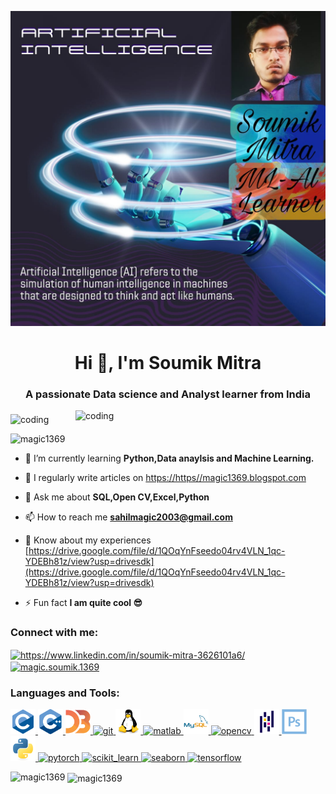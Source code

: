 ![logo](https://github.com/Magic1369/Magic1369/blob/main/github%20banner.jpg)
<h1 align="center">Hi 👋, I'm Soumik Mitra</h1>
<h3 align="center">A passionate Data science and Analyst learner from India</h3>


<img align="middle" alt="coding" width="400" src="https://images.squarespace-cdn.com/content/v1/5feb53185d3dab691b47361b/1609930648540-2AG2AUX4BL35UJ6H0PEZ/e2f96-old-header-machine-learning-pt1.gif">
<img align="right" alt="coding" width="400" src="https://aryng.com/assets/img/ani2.gif">
<p align="left"> <img src="https://komarev.com/ghpvc/?username=magic1369&label=Profile%20views&color=0e75b6&style=flat" alt="magic1369" /> </p>

- 🌱 I’m currently learning **Python,Data anaylsis and Machine Learning.**

- 📝 I regularly write articles on [https://https//magic1369.blogspot.com](https://https//magic1369.blogspot.com)

- 💬 Ask me about **SQL,Open CV,Excel,Python**

- 📫 How to reach me **sahilmagic2003@gmail.com**

- 📄 Know about my experiences [https://drive.google.com/file/d/1QOqYnFseedo04rv4VLN_1qc-YDEBh81z/view?usp=drivesdk](https://drive.google.com/file/d/1QOqYnFseedo04rv4VLN_1qc-YDEBh81z/view?usp=drivesdk)

- ⚡ Fun fact **I am quite cool 😎**

<h3 align="left">Connect with me:</h3>
<p align="left">
<a href="https://linkedin.com/in/https://www.linkedin.com/in/soumik-mitra-3626101a6/" target="blank"><img align="center" src="https://raw.githubusercontent.com/rahuldkjain/github-profile-readme-generator/master/src/images/icons/Social/linked-in-alt.svg" alt="https://www.linkedin.com/in/soumik-mitra-3626101a6/" height="30" width="40" /></a>
<a href="https://instagram.com/magic.soumik.1369" target="blank"><img align="center" src="https://raw.githubusercontent.com/rahuldkjain/github-profile-readme-generator/master/src/images/icons/Social/instagram.svg" alt="magic.soumik.1369" height="30" width="40" /></a>
</p>

<h3 align="left">Languages and Tools:</h3>
<p align="left"> <a href="https://www.cprogramming.com/" target="_blank" rel="noreferrer"> <img src="https://raw.githubusercontent.com/devicons/devicon/master/icons/c/c-original.svg" alt="c" width="40" height="40"/> </a> <a href="https://www.w3schools.com/cpp/" target="_blank" rel="noreferrer"> <img src="https://raw.githubusercontent.com/devicons/devicon/master/icons/cplusplus/cplusplus-original.svg" alt="cplusplus" width="40" height="40"/> </a> <a href="https://d3js.org/" target="_blank" rel="noreferrer"> <img src="https://raw.githubusercontent.com/devicons/devicon/master/icons/d3js/d3js-original.svg" alt="d3js" width="40" height="40"/> </a> <a href="https://git-scm.com/" target="_blank" rel="noreferrer"> <img src="https://www.vectorlogo.zone/logos/git-scm/git-scm-icon.svg" alt="git" width="40" height="40"/> </a> <a href="https://www.linux.org/" target="_blank" rel="noreferrer"> <img src="https://raw.githubusercontent.com/devicons/devicon/master/icons/linux/linux-original.svg" alt="linux" width="40" height="40"/> </a> <a href="https://www.mathworks.com/" target="_blank" rel="noreferrer"> <img src="https://upload.wikimedia.org/wikipedia/commons/2/21/Matlab_Logo.png" alt="matlab" width="40" height="40"/> </a> <a href="https://www.mysql.com/" target="_blank" rel="noreferrer"> <img src="https://raw.githubusercontent.com/devicons/devicon/master/icons/mysql/mysql-original-wordmark.svg" alt="mysql" width="40" height="40"/> </a> <a href="https://opencv.org/" target="_blank" rel="noreferrer"> <img src="https://www.vectorlogo.zone/logos/opencv/opencv-icon.svg" alt="opencv" width="40" height="40"/> </a> <a href="https://pandas.pydata.org/" target="_blank" rel="noreferrer"> <img src="https://raw.githubusercontent.com/devicons/devicon/2ae2a900d2f041da66e950e4d48052658d850630/icons/pandas/pandas-original.svg" alt="pandas" width="40" height="40"/> </a> <a href="https://www.photoshop.com/en" target="_blank" rel="noreferrer"> <img src="https://raw.githubusercontent.com/devicons/devicon/master/icons/photoshop/photoshop-line.svg" alt="photoshop" width="40" height="40"/> </a> <a href="https://www.python.org" target="_blank" rel="noreferrer"> <img src="https://raw.githubusercontent.com/devicons/devicon/master/icons/python/python-original.svg" alt="python" width="40" height="40"/> </a> <a href="https://pytorch.org/" target="_blank" rel="noreferrer"> <img src="https://www.vectorlogo.zone/logos/pytorch/pytorch-icon.svg" alt="pytorch" width="40" height="40"/> </a> <a href="https://scikit-learn.org/" target="_blank" rel="noreferrer"> <img src="https://upload.wikimedia.org/wikipedia/commons/0/05/Scikit_learn_logo_small.svg" alt="scikit_learn" width="40" height="40"/> </a> <a href="https://seaborn.pydata.org/" target="_blank" rel="noreferrer"> <img src="https://seaborn.pydata.org/_images/logo-mark-lightbg.svg" alt="seaborn" width="40" height="40"/> </a> <a href="https://www.tensorflow.org" target="_blank" rel="noreferrer"> <img src="https://www.vectorlogo.zone/logos/tensorflow/tensorflow-icon.svg" alt="tensorflow" width="40" height="40"/> </a> </p>

<p><img align="left" src="https://github-readme-stats.vercel.app/api/top-langs?username=magic1369&show_icons=true&locale=en&layout=compact" alt="magic1369" /></p>

<p>&nbsp;<img align="center" src="https://github-readme-stats.vercel.app/api?username=magic1369&show_icons=true&locale=en" alt="magic1369" /></p>
